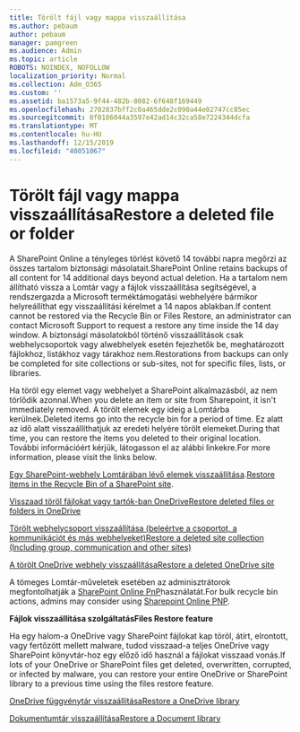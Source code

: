```yaml
---
title: Törölt fájl vagy mappa visszaállítása
ms.author: pebaum
author: pebaum
manager: pamgreen
ms.audience: Admin
ms.topic: article
ROBOTS: NOINDEX, NOFOLLOW
localization_priority: Normal
ms.collection: Adm_O365
ms.custom: ''
ms.assetid: ba1573a5-9f44-482b-8082-6f648f169449
ms.openlocfilehash: 2702837bff2c0a465dde2c090a44e02747cc85ec
ms.sourcegitcommit: 0f0186044a3597e42ad14c32ca58e7224344dcfa
ms.translationtype: MT
ms.contentlocale: hu-HU
ms.lasthandoff: 12/15/2019
ms.locfileid: "40051067"
---
```

# <a name="restore-a-deleted-file-or-folder"></a><span data-ttu-id="9ac0e-102">Törölt fájl vagy mappa visszaállítása</span><span class="sxs-lookup"><span data-stu-id="9ac0e-102">Restore a deleted file or folder</span></span>

<span data-ttu-id="9ac0e-103">A SharePoint Online a tényleges törlést követő 14 további napra megőrzi az összes tartalom biztonsági másolatait.</span><span class="sxs-lookup"><span data-stu-id="9ac0e-103">SharePoint Online retains backups of all content for 14 additional days beyond actual deletion.</span></span> <span data-ttu-id="9ac0e-104">Ha a tartalom nem állítható vissza a Lomtár vagy a fájlok visszaállítása segítségével, a rendszergazda a Microsoft terméktámogatási webhelyére bármikor helyreállíthat egy visszaállítási kérelmet a 14 napos ablakban.</span><span class="sxs-lookup"><span data-stu-id="9ac0e-104">If content cannot be restored via the Recycle Bin or Files Restore, an administrator can contact Microsoft Support to request a restore any time inside the 14 day window.</span></span> <span data-ttu-id="9ac0e-105">A biztonsági másolatokból történő visszaállítások csak webhelycsoportok vagy alwebhelyek esetén fejezhetők be, meghatározott fájlokhoz, listákhoz vagy tárakhoz nem.</span><span class="sxs-lookup"><span data-stu-id="9ac0e-105">Restorations from backups can only be completed for site collections or sub-sites, not for specific files, lists, or libraries.</span></span>

<span data-ttu-id="9ac0e-106">Ha töröl egy elemet vagy webhelyet a SharePoint alkalmazásból, az nem törlődik azonnal.</span><span class="sxs-lookup"><span data-stu-id="9ac0e-106">When you delete an item or site from Sharepoint, it isn't immediately removed.</span></span> <span data-ttu-id="9ac0e-107">A törölt elemek egy ideig a Lomtárba kerülnek.</span><span class="sxs-lookup"><span data-stu-id="9ac0e-107">Deleted items go into the recycle bin for a period of time.</span></span> <span data-ttu-id="9ac0e-108">Ez alatt az idő alatt visszaállíthatjuk az eredeti helyére törölt elemeket.</span><span class="sxs-lookup"><span data-stu-id="9ac0e-108">During that time, you can restore the items you deleted to their original location.</span></span> <span data-ttu-id="9ac0e-109">További információért kérjük, látogasson el az alábbi linkekre.</span><span class="sxs-lookup"><span data-stu-id="9ac0e-109">For more information, please visit the links below.</span></span>

<span data-ttu-id="9ac0e-110">[Egy SharePoint-webhely Lomtárában lévő elemek visszaállítása](https://support.office.com/article/restore-deleted-items-from-the-site-collection-recycle-bin-5fa924ee-16d7-487b-9a0a-021b9062d14b).</span><span class="sxs-lookup"><span data-stu-id="9ac0e-110">[Restore items in the Recycle Bin of a SharePoint site](https://support.office.com/article/restore-deleted-items-from-the-site-collection-recycle-bin-5fa924ee-16d7-487b-9a0a-021b9062d14b).</span></span>

[<span data-ttu-id="9ac0e-111">Visszaad töröl fájlokat vagy tartók-ban OneDrive</span><span class="sxs-lookup"><span data-stu-id="9ac0e-111">Restore deleted files or folders in OneDrive</span></span>](https://support.office.com/article/Restore-deleted-files-or-folders-in-OneDrive-949ada80-0026-4db3-a953-c99083e6a84f)

[<span data-ttu-id="9ac0e-112">Törölt webhelycsoport visszaállítása (beleértve a csoportot, a kommunikációt és más webhelyeket)</span><span class="sxs-lookup"><span data-stu-id="9ac0e-112">Restore a deleted site collection (Including group, communication and other sites)</span></span>](https://docs.microsoft.com/sharepoint/restore-deleted-site-collection)

[<span data-ttu-id="9ac0e-113">A törölt OneDrive webhely visszaállítása</span><span class="sxs-lookup"><span data-stu-id="9ac0e-113">Restore a deleted OneDrive site</span></span>](https://docs.microsoft.com/onedrive/restore-deleted-onedrive)

<span data-ttu-id="9ac0e-114">A tömeges Lomtár-műveletek esetében az adminisztrátorok megfontolhatják a [SharePoint Online PnP](https://docs.microsoft.com/powershell/sharepoint/sharepoint-pnp/sharepoint-pnp-cmdlets?view=sharepoint-ps)használatát.</span><span class="sxs-lookup"><span data-stu-id="9ac0e-114">For bulk recycle bin actions, admins may consider using [Sharepoint Online PNP](https://docs.microsoft.com/powershell/sharepoint/sharepoint-pnp/sharepoint-pnp-cmdlets?view=sharepoint-ps).</span></span>

<span data-ttu-id="9ac0e-115">**Fájlok visszaállítása szolgáltatás**</span><span class="sxs-lookup"><span data-stu-id="9ac0e-115">**Files Restore feature**</span></span>

<span data-ttu-id="9ac0e-116">Ha egy halom-a OneDrive vagy SharePoint fájlokat kap töröl, átírt, elrontott, vagy fertőzött mellett malware, tudod visszaad-a teljes OneDrive vagy SharePoint könyvtár-hoz egy előző idő használ a fájlokat visszaad vonás.</span><span class="sxs-lookup"><span data-stu-id="9ac0e-116">If lots of your OneDrive or SharePoint files get deleted, overwritten, corrupted, or infected by malware, you can restore your entire OneDrive or SharePoint library to a previous time using the files restore feature.</span></span>

[<span data-ttu-id="9ac0e-117">OneDrive függvénytár visszaállítása</span><span class="sxs-lookup"><span data-stu-id="9ac0e-117">Restore a OneDrive library</span></span>](https://support.office.com/article/restore-your-onedrive-fa231298-759d-41cf-bcd0-25ac53eb8a15)

[<span data-ttu-id="9ac0e-118">Dokumentumtár visszaállítása</span><span class="sxs-lookup"><span data-stu-id="9ac0e-118">Restore a Document library</span></span>](https://support.office.com/article/restore-a-document-library-317791c3-8bd0-4dfd-8254-3ca90883d39a)

